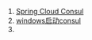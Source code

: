 1. [Spring Cloud Consul](https://www.springcloud.cc/spring-cloud-consul.html)
2. [windows启动consul](https://blog.csdn.net/jbossjf/article/details/122527918)
3. 